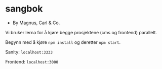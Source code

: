 # sangbok

- By Magnus, Carl & Co.

Vi bruker lerna for å kjøre begge prosjektene (cms og frontend) parallelt.

Begynn med å kjøre `npm install` og deretter `npm start`.

Sanity: `localhost:3333`

Frontend: `localhost:3000`
